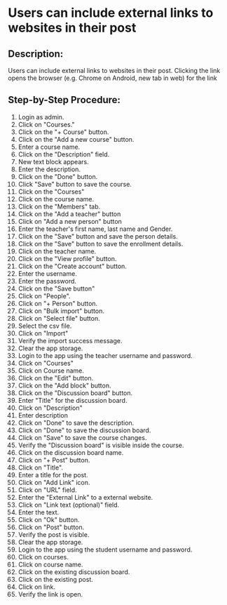 # Users can include external links to websites in their post

## Description:

Users can include external links to websites in their post. Clicking the link opens the browser (e.g. Chrome on Android, new tab in web) for the link

## Step-by-Step Procedure:

1. Login as admin.
2. Click on "Courses."
3. Click on the "+ Course" button.
4. Click on the "Add a new course" button.
5. Enter a course name.
6. Click on the "Description" field.
7. New text block appears.
8. Enter the description.
9. Click on the "Done" button.
10. Click "Save" button to save the course.
11. Click on the "Courses"
12. Click on the course name.
13. Click on the "Members" tab.
14. Click on the "Add a teacher" button
15. Click on "Add a new person" button
16. Enter the teacher's first name, last name and Gender.
17. Click on the "Save" button and save the person details.
18. Click on the "Save" button to save the enrollment details.
19. Click on the teacher name.
20. Click on the "View profile" button.
21. Click on the "Create account" button.
22. Enter the username.
23. Enter the password.
24. Click on the "Save button"
25. Click on "People".
26. Click on "+ Person" button.
27. Click on "Bulk import" button.
28. Click on "Select file" button.
29. Select the csv file.
30. Click on "Import"
31. Verify the import success message.
32. Clear the app storage.
33. Login to the app using the teacher username and password.
34. Click on "Courses"
35. Click on Course name.
36. Click on the "Edit" button.
37. Click on the "Add block" button.
38. Click on the "Discussion board" button.
39. Enter "Title" for the discussion board.
40. Click on "Description"
41. Enter description
42. Click on "Done" to save the description.
43. Click on "Done" to save the discussion board.
44. Click on "Save" to save the course changes.
45. Verify the "Discussion board" is visible inside the course.
46. Click on the discussion board name.
47. Click on "+ Post" button.
48. Click on "Title".
49. Enter a title for the post.
50. Click on "Add Link" icon.
51. Click on "URL" field.
52. Enter the "External Link" to a external website.
53. Click on "Link text (optional)" field.
54. Enter the text.
55. Click on "Ok" button.
56. Click on "Post" button.
57. Verify the post is visible.
58. Clear the app storage.
59. Login to the app using the student username and password.
60. Click on courses.
61. Click on course name. 
62. Click on the existing discussion board.
63. Click on the existing post.
64. Click on link.
65. Verify the link is open.